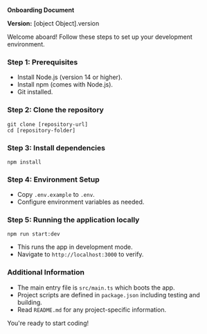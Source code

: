 **Onboarding Document**

**Version:** [object Object].version

Welcome aboard! Follow these steps to set up your development environment.

### Step 1: Prerequisites
- Install Node.js (version 14 or higher).
- Install npm (comes with Node.js).
- Git installed.

### Step 2: Clone the repository
```
git clone [repository-url]
cd [repository-folder]
```

### Step 3: Install dependencies
```
npm install
```

### Step 4: Environment Setup
- Copy `.env.example` to `.env`.
- Configure environment variables as needed.

### Step 5: Running the application locally
```
npm run start:dev
```

- This runs the app in development mode.
- Navigate to `http://localhost:3000` to verify.

### Additional Information
- The main entry file is `src/main.ts` which boots the app.
- Project scripts are defined in `package.json` including testing and building.
- Read `README.md` for any project-specific information.

You're ready to start coding!